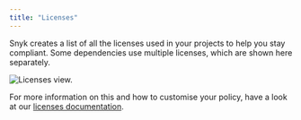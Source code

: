 ```yaml
---
title: "Licenses"
---
```


Snyk creates a list of all the licenses used in your projects to help you stay compliant. Some dependencies use multiple licenses, which are shown here separately.

![Licenses view.](https://res.cloudinary.com/snyk/image/upload/c_scale,q_auto,w_500/v1519055684/docs/license-inventory.png)

For more information on this and how to customise your policy, have a look at our [licenses documentation](https://snyk.io/docs/licenses).

